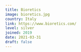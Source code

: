 ```yaml
---
title: Bioretics
image: bioretics.jpg
country: Italy
link: https://www.bioretics.com/
level: silver
joined: 2019
date: 2021-03-31
draft: false
---
```


